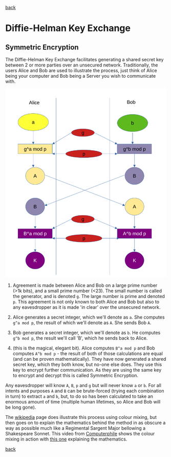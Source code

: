 [back](/encryption/index.md)

# Diffie-Helman Key Exchange

## Symmetric Encryption

The Diffie-Helman Key Exchange facilitates generating a shared secret key
between 2 or more parties over an unsecured network.  Traditionally, the users
Alice and Bob are used to illustrate the process, just think of Alice being your
computer and Bob being a Server you wish to communicate with.

![Diffie-Helman key generation](/images/diffiehelman.png)

1. Agreement is made between Alice and Bob on a large prime number (>1k bits),
   and a small prime number (<23).  The small number is called the generator,
   and is denoted `g`.  The large number is prime and denoted `p`.  This
   agreement is not only known to both Alice and Bob but also to any
   eavesdropper as it is made 'in clear' over the unsecured network.

2. Alice generates a secret integer, which we'll denote as `a`.  She computes
   `g^a mod p`, the result of which we'll denote as `A`.  She sends Bob `A`.

3. Bob generates a secret integer, which we'll denote as `b`.  He computes `g^b
   mod p`, the result we'll call 'B', which he sends back to Alice.

4. (this is the magical, elegant bit). Alice computes `B^a mod p` and Bob
   computes `A^b mod p` - the result of both of those calculations are equal
   (and can be proven mathematically).  They have now generated a shared secret
   key, which they both know, but no-one else does.  They use this key to
   encrypt further communication. As they are using the same key to encrypt and
   decrypt this is called Symmetric Encryption.

Any eavesdropper will know `A`, `B`, `p` and `g` but will never know `a` or `b`.
For all intents and purposes `A` and `B` can be brute-forced (trying each
combination in turn) to extract `a` and `b`, but, to do so has been calculated
to take an enormous amount of time (multiple human lifetimes, so Alice and Bob
will be long gone).

The
[wikipedia](https://en.wikipedia.org/wiki/Diffie%E2%80%93Hellman_key_exchange)
page does illustrate this process using colour mixing, but then goes on to
explain the mathematics behind the method in as obscure a way as possible much
like a Regimental Sargent Major bellowing a Shakespeare Sonnet. This video from
[Computerphile](https://www.youtube.com/watch?v=NmM9HA2MQGI) shows the colour
mixing in action with [this one](https://www.youtube.com/watch?v=Yjrfm_oRO0w)
explaining the mathematics.

[back](/encryption/index.md)
